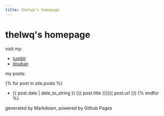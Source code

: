 ```yaml
---
title: thelwq's homepage
---
```

# thelwq's homepage

visit my:
  
- [tumblr](http://tumblr.liuweiqiang.me/)
- [douban](https://www.douban.com/people/liriban/)

my posts:
  
  {% for post in site.posts %}
- {{ post.date | date_to_string }} [{{ post.title }}]({{ post.url }})
  {% endfor %}

generated by Markdown, powered by Github Pages
